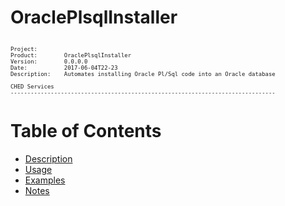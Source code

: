 ﻿# OraclePlsqlInstaller #
<pre style="font-size: .75em;"><code>
Project:        
Product:        OraclePlsqlInstaller
Version:        0.0.0.0
Date:           2017-06-04T22-23
Description:    Automates installing Oracle Pl/Sql code into an Oracle database

CHED Services
-------------------------------------------------------------------------------
</code></pre>


<a name="TOC"></a>
# Table of Contents

- [Description](#description)
- [Usage](#usage)
- [Examples](#examples)
- [Notes](#notes)



